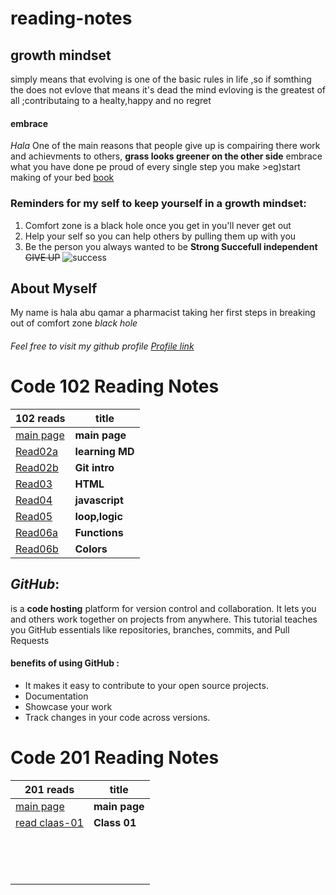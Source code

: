 # reading-notes
## growth mindset
simply means that evolving is one of the basic rules in life ,so if somthing the does not evlove that means it's dead 
the mind evloving is the greatest of all ;contributaing to a healty,happy and no regret 
#### embrace
*Hala*
One of the main reasons that people give up is compairing there work and achievments to others, 
**grass looks greener on the other side**
embrace what you have done pe proud of every single step you make >eg)start making of your bed
[book](https://www.amazon.com/Make-Your-Bed-Little-Things/dp/1455570249)

### Reminders for my self to keep yourself in a growth mindset:
1. Comfort zone is a black hole once you get in you'll never get out 
2. Help your self so you can help others by pulling them up with you 
3. Be the person you always wanted to be **Strong Succefull independent** 
~~GIVE UP~~
![success](https://i.pinimg.com/736x/0f/80/97/0f809735e7388e251c321b9c0b97d9ee.jpg)
## About Myself
My name is hala abu qamar a pharmacist taking her first steps in breaking out of comfort zone *black hole* 
 
###### Feel free to visit my github profile [Profile link](https://github.com/halaabuqamar)

# Code 102 Reading Notes

|102 reads                                                             | title         |
| -------------------------------------------------------------------- | -----------   |
| [main page](https://halaabuqamar.github.io/reading-notes/)           | **main page** |
| [Read02a](https://halaabuqamar.github.io/reading-notes/read02a)      |**learning MD**|
| [Read02b](https://halaabuqamar.github.io/reading-notes/read02b)      |**Git intro**  |
| [Read03](https://halaabuqamar.github.io/reading-notes/read03)        |**HTML**       |
| [Read04](https://halaabuqamar.github.io/reading-notes/read04)        |**javascript** |
| [Read05](https://halaabuqamar.github.io/reading-notes/read05)        |**loop,logic** |
| [Read06a](https://halaabuqamar.github.io/reading-notes/read06a)      |**Functions**  | 
| [Read06b](https://halaabuqamar.github.io/reading-notes/read06b)      |**Colors**     | 


## *GitHub*:
is a **code hosting** platform for version control and collaboration. It lets you and others work together on projects from anywhere. This tutorial teaches you GitHub essentials like repositories, branches, commits, and Pull Requests

#### benefits of using GitHub :
* It makes it easy to contribute to your open source projects.
* Documentation
* Showcase your work
* Track changes in your code across versions.


# Code 201 Reading Notes

|201 reads                                                                     | title         |
| --------------------------------------------------------------------         | -----------   |
| [main page](https://halaabuqamar.github.io/reading-notes/)                   | **main page** |
| [read claas-01](https://halaabuqamar.github.io/reading-notes/class-01)       | **Class 01**  |
|                                                                              |               |
|                                                                              |               |
|                                                                              |               |
|                                                                              |               |
|                                                                              |               | 
|                                                                              |               | 
|                                                                              |               |
|                                                                              |               |
|                                                                              |               |
|                                                                              |               |
|                                                                              |               |
|                                                                              |               | 
|                                                                              |               | 
|                                                                              |               | 

